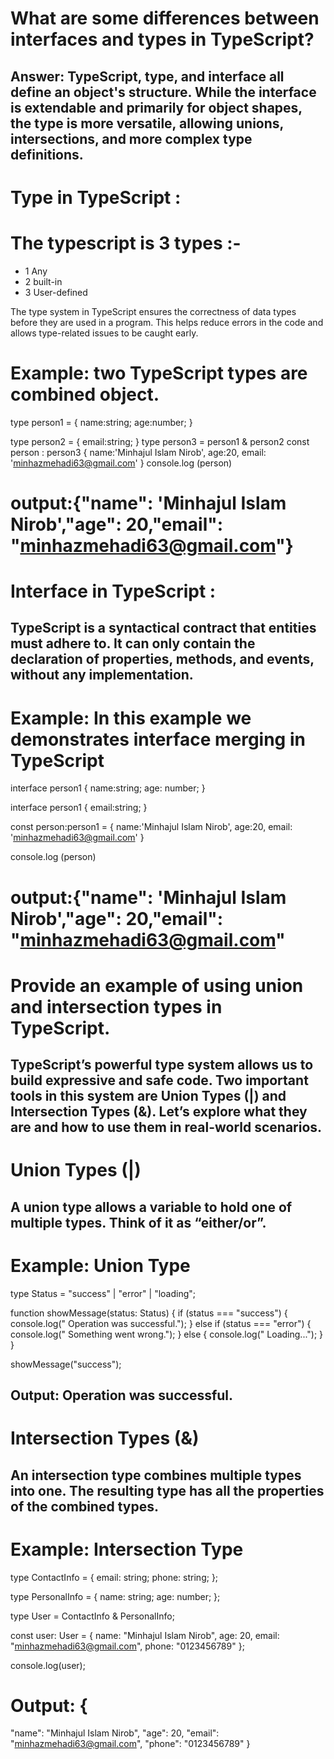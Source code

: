 # What are some differences between interfaces and types in TypeScript?

## Answer: TypeScript, type, and interface all define an object's structure. While the interface is extendable and primarily for object shapes, the type is more versatile, allowing unions, intersections, and more complex type definitions.

# Type in TypeScript :

# The typescript is 3 types :-
- 1 Any
- 2 built-in
- 3 User-defined

The type system in TypeScript ensures the correctness of data types before they are used in a program. This helps reduce errors in the code and allows type-related issues to be caught early.
# Example: two TypeScript types are combined object.

type person1 = {
name:string;
age:number;
}

type person2 = {
email:string;
}
type person3 = person1 & person2
const person : person3 {
name:'Minhajul Islam Nirob',
age:20,
email: 'minhazmehadi63@gmail.com'
}
console.log (person)

# output:{"name": 'Minhajul Islam Nirob',"age": 20,"email": "minhazmehadi63@gmail.com"}


# Interface in TypeScript :

## TypeScript is a syntactical contract that entities must adhere to. It can only contain the declaration of properties, methods, and events, without any implementation.

# Example: In this example we demonstrates interface merging in TypeScript 

interface person1 {
name:string;
age: number;
}

interface person1 {
email:string;
}

const person:person1 = {
name:'Minhajul Islam Nirob',
age:20,
email: 'minhazmehadi63@gmail.com'
}

console.log (person)

# output:{"name": 'Minhajul Islam Nirob',"age": 20,"email": "minhazmehadi63@gmail.com" 


# Provide an example of using union and intersection types in TypeScript.


## TypeScript’s powerful type system allows us to build expressive and safe code. Two important tools in this system are Union Types (|) and Intersection Types (&). Let’s explore what they are and how to use them in real-world scenarios.

# Union Types (|) 
## A union type allows a variable to hold one of multiple types. Think of it as “either/or”.

#  Example: Union Type
type Status = "success" | "error" | "loading";

function showMessage(status: Status) {
  if (status === "success") {
    console.log(" Operation was successful.");
  } else if (status === "error") {
    console.log(" Something went wrong.");
  } else {
    console.log(" Loading...");
  }
}

showMessage("success");

## Output: Operation was successful.


# Intersection Types (&) 

## An intersection type combines multiple types into one. The resulting type has all the properties of the combined types.

# Example: Intersection Type

type ContactInfo = {
  email: string;
  phone: string;
};

type PersonalInfo = {
  name: string;
  age: number;
};

type User = ContactInfo & PersonalInfo;

const user: User = {
  name: "Minhajul Islam Nirob",
  age: 20,
  email: "minhazmehadi63@gmail.com",
  phone: "0123456789"
};

console.log(user);

# Output: {
  "name": "Minhajul Islam Nirob",
  "age": 20,
  "email": "minhazmehadi63@gmail.com",
  "phone": "0123456789"
}



